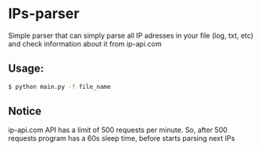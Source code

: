 # IPs-parser
Simple parser that can simply parse all IP adresses in your file (log, txt, etc) and check information about it from ip-api.com 

## Usage:
 
 ```sh
$ python main.py -f file_name
```

## Notice
ip-api.com API has a limit of 500 requests per minute. 
So, after 500 requests program has a 60s sleep time, before starts parsing next IPs
